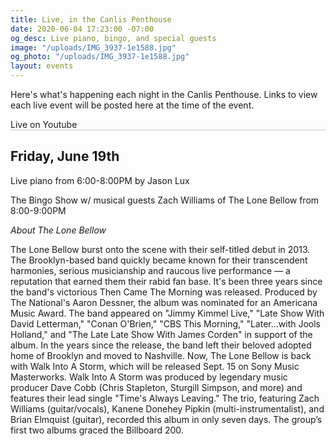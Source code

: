 ```yaml
---
title: Live, in the Canlis Penthouse
date: 2020-06-04 17:23:00 -07:00
og_desc: Live piano, bingo, and special guests
image: "/uploads/IMG_3937-1e1588.jpg"
og_photo: "/uploads/IMG_3937-1e1588.jpg"
layout: events
---
```


Here's what's happening each night in the Canlis Penthouse. Links to view each live event will be posted here at the time of the event.

<div class="EventsButton mt1 mb10">
  <a class="https://www.youtube.com/watch?v=AURdaeRSLnk">
    Live on Youtube
  </a>
</div>

<div class="mb4" style="width: 100%; background: black; opacity: .2; height: 1px;"></div>

<h2 class="Caption mt2 mb3">Friday, June 19th</h2>

Live piano from 6:00-8:00PM by Jason Lux

The Bingo Show w/ musical guests Zach Williams of The Lone Bellow from 8:00-9:00PM

<i>About The Lone Bellow</i>

The Lone Bellow burst onto the scene with their self-titled debut in 2013. The Brooklyn-based band quickly became known for their transcendent harmonies, serious musicianship and raucous live performance — a reputation that earned them their rabid fan base. It's been three years since the band's victorious Then Came The Morning was released. Produced by The National's Aaron Dessner, the album was nominated for an Americana Music Award. The band appeared on "Jimmy Kimmel Live," "Late Show With David Letterman," "Conan O'Brien," "CBS This Morning," "Later...with Jools Holland," and "The Late Late Show With James Corden" in support of the album. In the years since the release, the band left their beloved adopted home of Brooklyn and moved to Nashville. Now, The Lone Bellow is back with Walk Into A Storm, which will be released Sept. 15 on Sony Music Masterworks. Walk Into A Storm was produced by legendary music producer Dave Cobb (Chris Stapleton, Sturgill Simpson, and more) and features their lead single "Time's Always Leaving." The trio, featuring Zach Williams (guitar/vocals), Kanene Donehey Pipkin (multi-instrumentalist), and Brian Elmquist (guitar), recorded this album in only seven days. The group’s first two albums graced the Billboard 200.